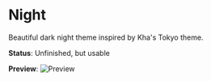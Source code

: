 # Night
Beautiful dark night theme inspired by Kha's Tokyo theme.

**Status**: Unfinished, but usable

**Preview**:
![Preview](https://i.imgur.com/eu6zqtl.png)
